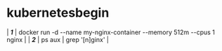 # kubernetesbegin

| ***1*** | docker run -d --name my-nginx-container --memory 512m --cpus 1 nginx  |
| ***2*** | ps aux | grep '[n]ginx' |

